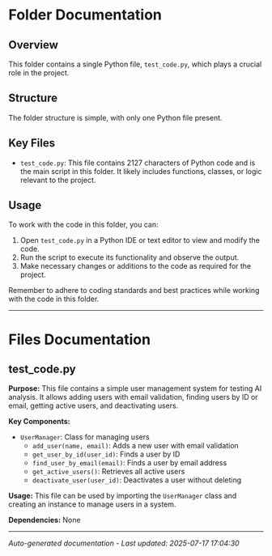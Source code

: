 # Folder Documentation

## Overview
This folder contains a single Python file, `test_code.py`, which plays a crucial role in the project.

## Structure
The folder structure is simple, with only one Python file present.

## Key Files
- `test_code.py`: This file contains 2127 characters of Python code and is the main script in this folder. It likely includes functions, classes, or logic relevant to the project.

## Usage
To work with the code in this folder, you can:
1. Open `test_code.py` in a Python IDE or text editor to view and modify the code.
2. Run the script to execute its functionality and observe the output.
3. Make necessary changes or additions to the code as required for the project.

Remember to adhere to coding standards and best practices while working with the code in this folder.

---

# Files Documentation

## test_code.py

**Purpose:** This file contains a simple user management system for testing AI analysis. It allows adding users with email validation, finding users by ID or email, getting active users, and deactivating users.

**Key Components:**
- `UserManager`: Class for managing users
  - `add_user(name, email)`: Adds a new user with email validation
  - `get_user_by_id(user_id)`: Finds a user by ID
  - `find_user_by_email(email)`: Finds a user by email address
  - `get_active_users()`: Retrieves all active users
  - `deactivate_user(user_id)`: Deactivates a user without deleting

**Usage:** This file can be used by importing the `UserManager` class and creating an instance to manage users in a system.

**Dependencies:** None

---
*Auto-generated documentation - Last updated: 2025-07-17 17:04:30*
